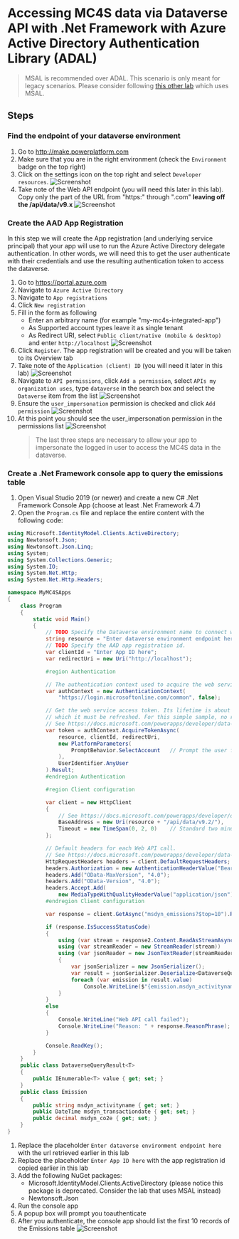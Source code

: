 # Accessing MC4S data via Dataverse API with .Net Framework with Azure Active Directory Authentication Library (ADAL)
> MSAL is recommended over ADAL. This scenario is only meant for legacy scenarios. Please consider following [this other lab](/Web%20API%20NET6-MSAL.md) which uses MSAL. 


## Steps
### Find the endpoint of your dataverse environment
1. Go to http://make.powerplatform.com
1. Make sure that you are in the right environment (check the `Environment` badge on the top right)
1. Click on the settings icon on the top right and select `Developer resources`.
    ![Screenshot](/assets/PowerApps%20Dev%20Settings.png)
1. Take note of the Web API endpoint (you will need this later in this lab). Copy only the part of the URL from "https:" through ".com" **leaving off the /api/data/v9.x**
    ![Screenshot](/assets/PowerApps%20Dev%20Settings2.png)

### Create the AAD App Registration
In this step we will create the App registration (and underlying service principal) that your app will use to run the Azure Active Directory delegate authentication. In other words, we will need this to get the user authenticate with their credentials and use the resulting authentication token to access the dataverse.
1. Go to https://portal.azure.com
1. Navigate to `Azure Active Directory`
1. Navigate to `App registrations`
1. Click `New registration`
1. Fill in the form as following
    - Enter an arbitrary name (for example "my-mc4s-integrated-app")
    - As Supported account types leave it as single tenant
    - As Redirect URI, select `Public client/native (mobile & desktop)` and enter `http://localhost`
    ![Screenshot](/assets/AppRegistration-MSAL-1.png)
1. Click `Register`. The app registration will be created and you will be taken to its Overview tab
1. Take note of the `Application (client) ID` (you will need it later in this lab)
    ![Screenshot](/assets/AppRegistration-MSAL-2.png)
1. Navigate to `API permissions`, click `Add a permission`, select `APIs my organization uses`, type `dataverse` in the search box and select the `Dataverse` item from the list
    ![Screenshot](/assets/AppRegistration-MSAL-APIPermission1.png)
1. Ensure the `user_impersonation` permission is checked and click `Add permission`
    ![Screenshot](/assets/AppRegistration-MSAL-APIPermission2.png)
1. At this point you should see the user_impersonation permission in the permissions list
    ![Screenshot](/assets/AppRegistration-MSAL-APIPermission3.png)
    > The last three steps are necessary to allow your app to impersonate the logged in user to access the MC4S data in the dataverse.

### Create a .Net Framework console app to query the emissions table
1. Open Visual Studio 2019 (or newer) and create a new C# .Net Framework Console App (choose at least .Net Framework 4.7)
2. Open the `Program.cs` file and replace the entire content with the following code:



```C#
using Microsoft.IdentityModel.Clients.ActiveDirectory;
using Newtonsoft.Json;
using Newtonsoft.Json.Linq;
using System;
using System.Collections.Generic;
using System.IO;
using System.Net.Http;
using System.Net.Http.Headers;

namespace MyMC4SApps
{
    class Program
    {
        static void Main()
        {
            // TODO Specify the Dataverse environment name to connect with.
            string resource = "Enter dataverse environment endpoint here";
            // TODO Specify the AAD app registration id.
            var clientId = "Enter App ID here";
            var redirectUri = new Uri("http://localhost");

            #region Authentication

            // The authentication context used to acquire the web service access token
            var authContext = new AuthenticationContext(
                "https://login.microsoftonline.com/common", false);

            // Get the web service access token. Its lifetime is about one hour after
            // which it must be refreshed. For this simple sample, no refresh is needed.
            // See https://docs.microsoft.com/powerapps/developer/data-platform/authenticate-oauth
            var token = authContext.AcquireTokenAsync(
                resource, clientId, redirectUri,
                new PlatformParameters(
                    PromptBehavior.SelectAccount   // Prompt the user for a logon account.
                ),
                UserIdentifier.AnyUser
            ).Result;
            #endregion Authentication

            #region Client configuration

            var client = new HttpClient
            {
                // See https://docs.microsoft.com/powerapps/developer/data-platform/webapi/compose-http-requests-handle-errors#web-api-url-and-versions
                BaseAddress = new Uri(resource + "/api/data/v9.2/"),
                Timeout = new TimeSpan(0, 2, 0)    // Standard two minute timeout on web service calls.
            };

            // Default headers for each Web API call.
            // See https://docs.microsoft.com/powerapps/developer/data-platform/webapi/compose-http-requests-handle-errors#http-headers
            HttpRequestHeaders headers = client.DefaultRequestHeaders;
            headers.Authorization = new AuthenticationHeaderValue("Bearer", token.AccessToken);
            headers.Add("OData-MaxVersion", "4.0");
            headers.Add("OData-Version", "4.0");
            headers.Accept.Add(
                new MediaTypeWithQualityHeaderValue("application/json"));
            #endregion Client configuration

            var response = client.GetAsync("msdyn_emissions?$top=10").Result;

            if (response.IsSuccessStatusCode)
            {
                using (var stream = response2.Content.ReadAsStreamAsync().Result)
                using (var streamReader = new StreamReader(stream))
                using (var jsonReader = new JsonTextReader(streamReader))
                { 
                    var jsonSerializer = new JsonSerializer();
                    var result = jsonSerializer.Deserialize<DataverseQueryResult<Emission>>(jsonReader);
                    foreach (var emission in result.value)
                        Console.WriteLine($"{emission.msdyn_activityname} activity on {emission.msdyn_transactiondate} emitted {emission.msdyn_co2e} CO2 Equivalent");
                }
            }
            else
            {
                Console.WriteLine("Web API call failed");
                Console.WriteLine("Reason: " + response.ReasonPhrase);
            }

            Console.ReadKey();
        }
    }
    public class DataverseQueryResult<T>
    {
        public IEnumerable<T> value { get; set; }
    }
    public class Emission
    {
        public string msdyn_activityname { get; set; }
        public DateTime msdyn_transactiondate { get; set; }
        public decimal msdyn_co2e { get; set; }
    }
}

```
1. Replace the placeholder `Enter dataverse environment endpoint here` with the url retrieved earlier in this lab
1. Replace the placeholder `Enter App ID here` with the app registration id copied earlier in this lab
1. Add the following NuGet packages:
    - Microsoft.IdentityModel.Clients.ActiveDirectory (please notice this package is deprecated. Consider the lab that uses MSAL instead)
    - Newtonsoft.Json
1. Run the console app
1. A popup box will prompt you toauthenticate
1. After you authenticate, the console app should list the first 10 records of the Emissions table
    ![Screenshot](/assets/WebApi-NET6-result.png)